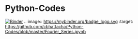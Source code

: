 # Python-Codes
[![Binder](https://mybinder.org/badge_logo.svg)](https://github.com/cbhattacha/Python-Codes/blob/master/Fourier_Series.ipynb)
.. image:: https://mybinder.org/badge_logo.svg
 :target: https://github.com/cbhattacha/Python-Codes/blob/master/Fourier_Series.ipynb
